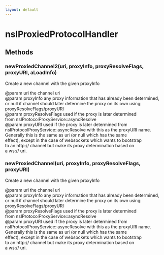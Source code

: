 ```yaml
---
layout: default
---
```


# nsIProxiedProtocolHandler #

## Methods ##

### newProxiedChannel2(uri, proxyInfo, proxyResolveFlags, proxyURI, aLoadInfo) ###
 Create a new channel with the given proxyInfo  
  
@param uri the channel uri  
@param proxyInfo any proxy information that has already been determined,  
       or null if channel should later determine the proxy on its own using  
       proxyResolveFlags/proxyURI  
@param proxyResolveFlags used if the proxy is later determined  
       from nsIProtocolProxyService::asyncResolve  
@param proxyURI used if the proxy is later determined from  
       nsIProtocolProxyService::asyncResolve with this as the proxyURI name.  
       Generally this is the same as uri (or null which has the same  
       effect), except in the case of websockets which wants to bootstrap  
       to an http:// channel but make its proxy determination based on  
       a ws:// uri.  
  

### newProxiedChannel(uri, proxyInfo, proxyResolveFlags, proxyURI) ###
 Create a new channel with the given proxyInfo  
  
@param uri the channel uri  
@param proxyInfo any proxy information that has already been determined,  
       or null if channel should later determine the proxy on its own using  
       proxyResolveFlags/proxyURI  
@param proxyResolveFlags used if the proxy is later determined  
       from nsIProtocolProxyService::asyncResolve  
@param proxyURI used if the proxy is later determined from  
       nsIProtocolProxyService::asyncResolve with this as the proxyURI name.  
       Generally this is the same as uri (or null which has the same  
       effect), except in the case of websockets which wants to bootstrap  
       to an http:// channel but make its proxy determination based on  
       a ws:// uri.  
  
